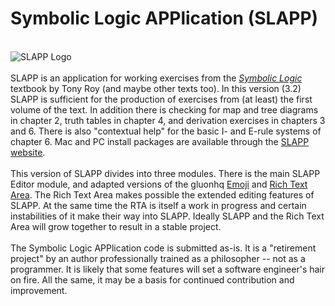 # Symbolic Logic APPlication (SLAPP)
\
![SLAPP Logo](https://tonyroyphilosophy.net/wp-content/uploads/2024/11/icon128x128-2.png)\
\
SLAPP is an application for working exercises from the [*Symbolic Logic*](https://tonyroyphilosophy.net/symbolic-logic/) textbook by Tony Roy (and maybe other texts too). In this version (3.2) SLAPP is sufficient for the production of exercises from (at least) the first volume of the text.
In addition there is checking for map and tree diagrams in chapter 2, truth tables in chapter 4, and derivation exercises in chapters 3 and 6.  There is also "contextual help" for the basic I- and E-rule systems of chapter 6.  Mac and PC install packages are available through the [SLAPP website](https://tonyroyphilosophy.net/slapp/).\
\
This version of SLAPP divides into three modules.  There is the main SLAPP Editor module, and adapted versions of the gluonhq [Emoji](https://github.com/gluonhq/emoji) and [Rich Text Area](https://github.com/gluonhq/rich-text-area).
The Rich Text Area makes possible the extended editing features of SLAPP.  At the same time the RTA is itself a work in progress and certain instabilities of it make their way into SLAPP.  Ideally SLAPP and the Rich Text Area will grow together to result in a stable project.\
\
The Symbolic Logic APPlication code is submitted as-is. It is a "retirement project" by an author professionally trained as a philosopher -- not as a programmer. It is likely that some features will set a software engineer's hair on fire. All the same, it may be a basis for continued contribution and improvement.
